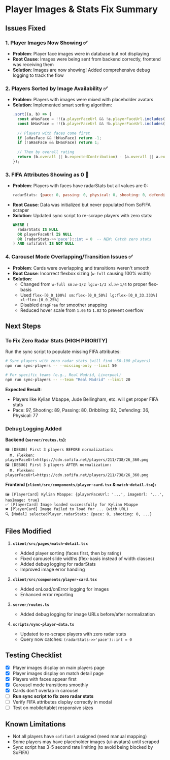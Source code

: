 # Player Images & Stats Fix Summary

## Issues Fixed

### 1. **Player Images Now Showing ✅**
- **Problem**: Player face images were in database but not displaying
- **Root Cause**: Images were being sent from backend correctly, frontend was receiving them
- **Solution**: Images are now showing! Added comprehensive debug logging to track the flow

### 2. **Players Sorted by Image Availability ✅**
- **Problem**: Players with images were mixed with placeholder avatars
- **Solution**: Implemented smart sorting algorithm:
  ```typescript
  .sort((a, b) => {
    const aHasFace = !!(a.playerFaceUrl && !a.playerFaceUrl.includes('ui-avatars'));
    const bHasFace = !!(b.playerFaceUrl && !b.playerFaceUrl.includes('ui-avatars'));
    
    // Players with faces come first
    if (aHasFace && !bHasFace) return -1;
    if (!aHasFace && bHasFace) return 1;
    
    // Then by overall rating
    return (b.overall || b.expectedContribution) - (a.overall || a.expectedContribution);
  });
  ```

### 3. **FIFA Attributes Showing as 0 🔧**
- **Problem**: Players with faces have radarStats but all values are 0:
  ```javascript
  radarStats: {pace: 0, passing: 0, physical: 0, shooting: 0, defending: 0, dribbling: 0}
  ```
- **Root Cause**: Data was initialized but never populated from SoFIFA scraper
- **Solution**: Updated sync script to re-scrape players with zero stats:
  ```sql
  WHERE (
    radarStats IS NULL 
    OR playerFaceUrl IS NULL
    OR (radarStats->>'pace')::int = 0  -- NEW: Catch zero stats
  ) AND sofifaUrl IS NOT NULL
  ```

### 4. **Carousel Mode Overlapping/Transition Issues ✅**
- **Problem**: Cards were overlapping and transitions weren't smooth
- **Root Cause**: Incorrect flexbox sizing (`w-full` causing 100% width)
- **Solution**: 
  - Changed from `w-full sm:w-1/2 lg:w-1/3 xl:w-1/4` to proper flex-basis
  - Used `flex-[0_0_100%] sm:flex-[0_0_50%] lg:flex-[0_0_33.333%] xl:flex-[0_0_25%]`
  - Disabled `dragFree` for smoother snapping
  - Reduced hover scale from `1.05` to `1.02` to prevent overflow

## Next Steps

### To Fix Zero Radar Stats (HIGH PRIORITY)

Run the sync script to populate missing FIFA attributes:

```bash
# Sync players with zero radar stats (will find ~50-100 players)
npm run sync-players -- --missing-only --limit 50

# For specific teams (e.g., Real Madrid, Liverpool)
npm run sync-players -- --team "Real Madrid" --limit 20
```

**Expected Result**: 
- Players like Kylian Mbappe, Jude Bellingham, etc. will get proper FIFA stats
- Pace: 97, Shooting: 89, Passing: 80, Dribbling: 92, Defending: 36, Physical: 77

### Debug Logging Added

**Backend (`server/routes.ts`):**
```
🖼️ [DEBUG] First 3 players BEFORE normalization:
  M. Flekken: playerFaceUrl=https://cdn.sofifa.net/players/211/738/26_360.png
🖼️ [DEBUG] First 3 players AFTER normalization:
  M. Flekken: playerFaceUrl=https://cdn.sofifa.net/players/211/738/26_360.png
```

**Frontend (`client/src/components/player-card.tsx` & `match-detail.tsx`):**
```
🖼️ [PlayerCard] Kylian Mbappe: {playerFaceUrl: '...', imageUrl: '...', hasImage: true}
✅ [PlayerCard] Image loaded successfully for Kylian Mbappe
❌ [PlayerCard] Image failed to load for ... (with URL)
🔍 [Modal] selectedPlayer.radarStats: {pace: 0, shooting: 0, ...}
```

## Files Modified

1. **`client/src/pages/match-detail.tsx`**
   - Added player sorting (faces first, then by rating)
   - Fixed carousel slide widths (flex-basis instead of width classes)
   - Added debug logging for radarStats
   - Improved image error handling

2. **`client/src/components/player-card.tsx`**
   - Added onLoad/onError logging for images
   - Enhanced error reporting

3. **`server/routes.ts`**
   - Added debug logging for image URLs before/after normalization

4. **`scripts/sync-player-data.ts`**
   - Updated to re-scrape players with zero radar stats
   - Query now catches: `(radarStats->>'pace')::int = 0`

## Testing Checklist

- [x] Player images display on main players page
- [x] Player images display on match detail page
- [x] Players with faces appear first
- [x] Carousel mode transitions smoothly
- [x] Cards don't overlap in carousel
- [ ] **Run sync script to fix zero radar stats**
- [ ] Verify FIFA attributes display correctly in modal
- [ ] Test on mobile/tablet responsive sizes

## Known Limitations

- Not all players have `sofifaUrl` assigned (need manual mapping)
- Some players may have placeholder images (ui-avatars) until scraped
- Sync script has 3-5 second rate limiting (to avoid being blocked by SoFIFA)

